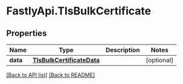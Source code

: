 # FastlyApi.TlsBulkCertificate

## Properties

Name | Type | Description | Notes
------------ | ------------- | ------------- | -------------
**data** | [**TlsBulkCertificateData**](TlsBulkCertificateData.md) |  | [optional] 



[[Back to API list]](../../README.md#endpoints) [[Back to README]](../../README.md)
